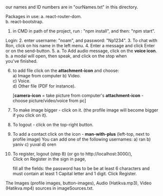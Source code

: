our names and ID numbers are in "ourNames.txt" in this directory.

Packages in use:
  a. react-router-dom.  
  b. react-bootstrap.  

1. in CMD in path of the project,
  run : "npm install", and then: "npm start".

Login:
2. enter username: "noam", and password: "Np1234".
3. To chat with Ron, click on his name in the left menu. 
4. Enter a message and click Enter or on the send-button. 
5. a. To Add audio message, click on the **voice icon**. 
   b. a modal will open, then speak, and click on the stop when  
      you've finished.  

6.  to add file click on the **attachment-icon** and choose: <br/>
    a) Image from computer
    b) Video.  
    c) Voice.  
    d) Other file (PDF for instance).   

    [**camera-icon** = take picture from computer's 
    **attachment-icon** - choose picture/video/voice from pc]

7. To make image bigger - click on it.
   (the profile image will become bigger if you click on it).
8. To logout - click on the top-right button.

10. To add a contact click on the icon - **man-with-plus** (left-top, next to profile image)
    You can add one of the following usernames: 
    a) ran 
    b) yaniv
    c) yuval
    d) oren 

11. To register, logout (step 8) (or go to http://localhost:3000/),  
    Click on Register in the sign in page,

    fill all the fields:
    the password has to be be at least 6 characters
    and must contain at least 1 Capital letter and 1 digit.
    Click Register. 

The Images (profile images, button-images), Audio (Hatikva.mp3), 
Video (Hatikva.mp4) sources in imageSources.txt.
